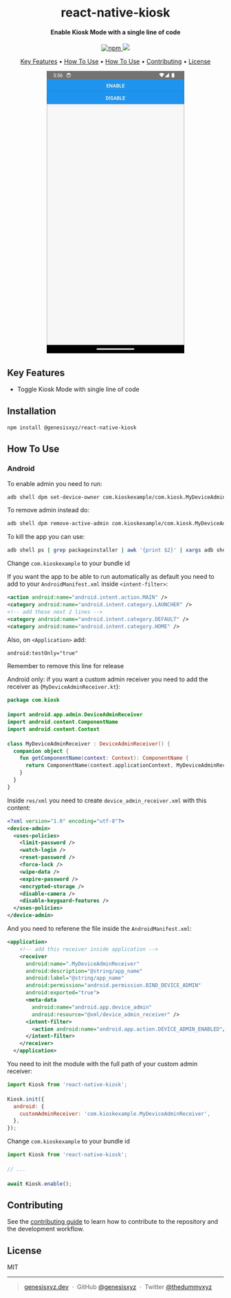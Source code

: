 <h1 align="center">
  react-native-kiosk
</h1>

<h4 align="center">Enable Kiosk Mode with a single line of code</h4>

<p align="center">
  <a href="https://badge.fury.io/js/@genesisxyz%2Freact-native-kiosk.svg">
    <img src="https://badge.fury.io/js/@genesisxyz%2Freact-native-kiosk.svg"
         alt="npm">
  </a>
  <a href="https://www.paypal.me/genesisxyz">
    <img src="https://img.shields.io/badge/$-donate-ff69b4.svg?maxAge=2592000&amp;style=flat">
  </a>
</p>

<p align="center">
  <a href="#key-features">Key Features</a> •
  <a href="#installation">How To Use</a> •
  <a href="#how-to-use">How To Use</a> •
  <a href="#contributing">Contributing</a> •
  <a href="#license">License</a>
</p>

<div align="center">
  <img src="readme.gif" alt="screenshot">
</div>

## Key Features

- Toggle Kiosk Mode with single line of code

## Installation

```sh
npm install @genesisxyz/react-native-kiosk
```

## How To Use

### Android

To enable admin you need to run:

```bash
adb shell dpm set-device-owner com.kioskexample/com.kiosk.MyDeviceAdminReceiver
```

To remove admin instead do:

```bash
adb shell dpm remove-active-admin com.kioskexample/com.kiosk.MyDeviceAdminReceiver
```

To kill the app you can use:

```bash
adb shell ps | grep packageinstaller | awk '{print $2}' | xargs adb shell kill
```

Change `com.kioskexample` to your bundle id

If you want the app to be able to run automatically as default you need to add to your `AndroidManifest.xml` inside `<intent-filter>`:

```xml
<action android:name="android.intent.action.MAIN" />
<category android:name="android.intent.category.LAUNCHER" />
<!-- add these next 2 lines -->
<category android:name="android.intent.category.DEFAULT" />
<category android:name="android.intent.category.HOME" />
```

Also, on `<Application>` add:

```xml
android:testOnly="true"
```

Remember to remove this line for release

Android only: if you want a custom admin receiver you need to add the receiver as (`MyDeviceAdminReceiver.kt`):

```kt
package com.kiosk

import android.app.admin.DeviceAdminReceiver
import android.content.ComponentName
import android.content.Context

class MyDeviceAdminReceiver : DeviceAdminReceiver() {
  companion object {
    fun getComponentName(context: Context): ComponentName {
      return ComponentName(context.applicationContext, MyDeviceAdminReceiver::class.java)
    }
  }
}
```

Inside `res/xml` you need to create `device_admin_receiver.xml` with this content:

```xml
<?xml version="1.0" encoding="utf-8"?>
<device-admin>
  <uses-policies>
    <limit-password />
    <watch-login />
    <reset-password />
    <force-lock />
    <wipe-data />
    <expire-password />
    <encrypted-storage />
    <disable-camera />
    <disable-keyguard-features />
  </uses-policies>
</device-admin>
```

And you need to referene the file inside the `AndroidManifest.xml`:

```xml
<application>
    <!-- add this receiver inside application -->
    <receiver
      android:name=".MyDeviceAdminReceiver"
      android:description="@string/app_name"
      android:label="@string/app_name"
      android:permission="android.permission.BIND_DEVICE_ADMIN"
      android:exported="true">
      <meta-data
        android:name="android.app.device_admin"
        android:resource="@xml/device_admin_receiver" />
      <intent-filter>
        <action android:name="android.app.action.DEVICE_ADMIN_ENABLED"/>
      </intent-filter>
    </receiver>
  </application>
```

You need to init the module with the full path of your custom admin receiver:

```js
import Kiosk from 'react-native-kiosk';

Kiosk.init({
  android: {
    customAdminReceiver: 'com.kioskexample.MyDeviceAdminReceiver',
  },
});
```

Change `com.kioskexample` to your bundle id

```js
import Kiosk from 'react-native-kiosk';

// ...

await Kiosk.enable();
```

## Contributing

See the [contributing guide](CONTRIBUTING.md) to learn how to contribute to the repository and the development workflow.

## License

MIT

---

> [genesisxyz.dev](https://www.genesisxyz.dev) &nbsp;&middot;&nbsp;
> GitHub [@genesisxyz](https://github.com/genesisxyz) &nbsp;&middot;&nbsp;
> Twitter [@thedummyxyz](https://twitter.com/thedummyxyz)
